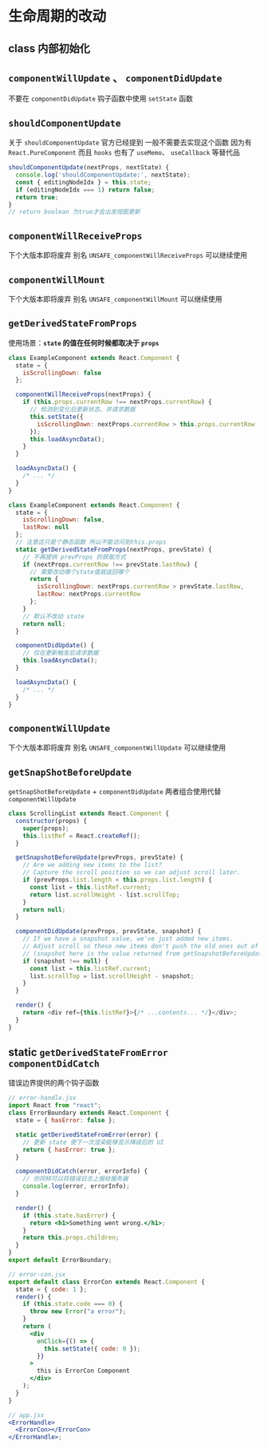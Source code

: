 # 生命周期的改动

## class 内部初始化

## `componentWillUpdate` 、 `componentDidUpdate`

不要在 `componentDidUpdate` 钩子函数中使用 `setState` 函数

## `shouldComponentUpdate`

关于 `shouldComponentUpdate` 官方已经提到 一般不需要去实现这个函数 因为有 `React.PureComponent` 而且 `hooks` 也有了 `useMemo`、 `useCallback` 等替代品

```jsx
shouldComponentUpdate(nextProps, nextState) {
  console.log('shouldComponentUpdate:', nextState);
  const { editingNodeIdx } = this.state;
  if (editingNodeIdx === 1) return false;
  return true;
}
// return boolean 为true才会出发视图更新
```

## `componentWillReceiveProps`

下个大版本即将废弃 别名 `UNSAFE_componentWillReceiveProps` 可以继续使用

## `componentWillMount`

下个大版本即将废弃 别名 `UNSAFE_componentWillMount` 可以继续使用

## `getDerivedStateFromProps`

使用场景：**`state` 的值在任何时候都取决于 `props`**

```js
class ExampleComponent extends React.Component {
  state = {
    isScrollingDown: false
  };

  componentWillReceiveProps(nextProps) {
    if (this.props.currentRow !== nextProps.currentRow) {
      // 检测到变化后更新状态、并请求数据
      this.setState({
        isScrollingDown: nextProps.currentRow > this.props.currentRow
      });
      this.loadAsyncData();
    }
  }

  loadAsyncData() {
    /* ... */
  }
}

class ExampleComponent extends React.Component {
  state = {
    isScrollingDown: false,
    lastRow: null
  };
  // 注意这只是个静态函数 所以不能访问到this.props
  static getDerivedStateFromProps(nextProps, prevState) {
    // 不再提供 prevProps 的获取方式
    if (nextProps.currentRow !== prevState.lastRow) {
      // 需要改动哪个state值就返回哪个
      return {
        isScrollingDown: nextProps.currentRow > prevState.lastRow,
        lastRow: nextProps.currentRow
      };
    }
    // 默认不改动 state
    return null;
  }

  componentDidUpdate() {
    // 仅在更新触发后请求数据
    this.loadAsyncData();
  }

  loadAsyncData() {
    /* ... */
  }
}
```

## `componentWillUpdate`

下个大版本即将废弃 别名 `UNSAFE_componentWillUpdate` 可以继续使用

## `getSnapShotBeforeUpdate`

`getSnapShotBeforeUpdate` + `componentDidUpdate` 两者组合使用代替 `componentWillUpdate`

```js
class ScrollingList extends React.Component {
  constructor(props) {
    super(props);
    this.listRef = React.createRef();
  }

  getSnapshotBeforeUpdate(prevProps, prevState) {
    // Are we adding new items to the list?
    // Capture the scroll position so we can adjust scroll later.
    if (prevProps.list.length < this.props.list.length) {
      const list = this.listRef.current;
      return list.scrollHeight - list.scrollTop;
    }
    return null;
  }

  componentDidUpdate(prevProps, prevState, snapshot) {
    // If we have a snapshot value, we've just added new items.
    // Adjust scroll so these new items don't push the old ones out of view.
    // (snapshot here is the value returned from getSnapshotBeforeUpdate)
    if (snapshot !== null) {
      const list = this.listRef.current;
      list.scrollTop = list.scrollHeight - snapshot;
    }
  }

  render() {
    return <div ref={this.listRef}>{/* ...contents... */}</div>;
  }
}
```

## static `getDerivedStateFromError` `componentDidCatch`

错误边界提供的两个钩子函数

```jsx
// error-handle.jsx
import React from "react";
class ErrorBoundary extends React.Component {
  state = { hasError: false };

  static getDerivedStateFromError(error) {
    // 更新 state 使下一次渲染能够显示降级后的 UI
    return { hasError: true };
  }

  componentDidCatch(error, errorInfo) {
    // 你同样可以将错误日志上报给服务器
    console.log(error, errorInfo);
  }

  render() {
    if (this.state.hasError) {
      return <h1>Something went wrong.</h1>;
    }
    return this.props.children;
  }
}
export default ErrorBoundary;

// error-con.jsx
export default class ErrorCon extends React.Component {
  state = { code: 1 };
  render() {
    if (this.state.code === 0) {
      throw new Error("a error");
    }
    return (
      <div
        onClick={() => {
          this.setState({ code: 0 });
        }}
      >
        this is ErrorCon Component
      </div>
    );
  }
}

// app.jsx
<ErrorHandle>
  <ErrorCon></ErrorCon>
</ErrorHandle>;
```
